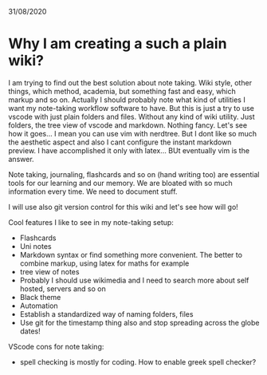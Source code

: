 31/08/2020

# Why I am creating a such a plain wiki?

I am trying to find out the best solution about note taking. Wiki style, other things, which method, academia, but something fast and easy, which markup and so on. Actually I should probably note what kind of utilities I want my note-taking workflow software to have. But this is just a try to use vscode with just plain folders and files. Without any kind of wiki utility. Just folders, the tree view of vscode and markdown. Nothing fancy. Let's see how it goes... I mean you can use vim with nerdtree. But I dont like so much the aesthetic aspect and also I cant configure the instant markdown preview. I have accomplished it only with latex... BUt eventually vim is the answer.

Note taking, journaling, flashcards and so on (hand writing too) are essential tools for our learning and our memory. We are bloated with so much information every time. We need to document stuff.

I will use also git version control for this wiki and let's see how will go!

Cool features I like to see in my note-taking setup:

- Flashcards
- Uni notes
- Markdown syntax or find something more convenient. The better to combine markup, using latex for maths for example
- tree view of notes
- Probably I should use wikimedia and I need to search more about self hosted, servers and so on
- Black theme
- Automation
- Establish a standardized way of naming folders, files 
- Use git for the timestamp thing also and stop spreading across the globe dates!
  
VScode cons for note taking:
- spell checking is mostly for coding. How to enable greek spell checker?
